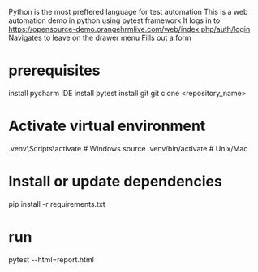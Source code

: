 Python is the most preffered language for test automation
This is a web automation demo in  python using pytest framework
It logs in to https://opensource-demo.orangehrmlive.com/web/index.php/auth/login
Navigates to leave on the drawer menu
Fills out a form
# prerequisites
install pycharm IDE
install pytest
install git
git clone <repository_name>
# Activate virtual environment
.venv\Scripts\activate  # Windows
source .venv/bin/activate  # Unix/Mac

# Install or update dependencies
pip install -r requirements.txt
# run
pytest --html=report.html
